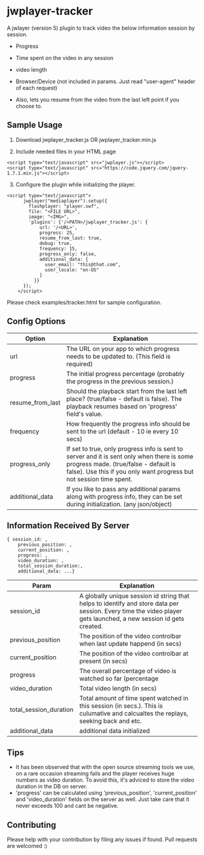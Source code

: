 # jwplayer-tracker

A jwlayer (version 5) plugin to track video the below information session by session.

- Progress
- Time spent on the video in any session
- video length
- Browser/Device (not included in params. Just read "user-agent" header of each request)

- Also, lets you resume from the video from the last left point if you choose to.

## Sample Usage

1. Download jwplayer_tracker.js OR jwplayer_tracker.min.js

2. Include needed files in your HTML page

```
<script type="text/javascript" src="jwplayer.js"></script>
<script type="text/javascript" src="https://code.jquery.com/jquery-1.7.1.min.js"></script>
```

3. Configure the plugin while initializing the player.

```
<script type="text/javascript">
      jwplayer("mediaplayer").setup({
        flashplayer: "player.swf",
        file: "<FILE URL>",
        image: "<IMG>",
        'plugins': {'/<PATH>/jwplayer_tracker.js': {
            url: '/<URL>',
            progress: 25,
            resume_from_last: true,
            debug: true,
            frequency: 15,
            progress_only: false,
            additional_data: {
              user_email: "this@that.com",
              user_locale: "en-US"
            }
          }}
      });
    </script>
```

Please check examples/tracker.html for sample configuration.

## Config Options

| Option | Explanation |
| ----- | ---- |
| url | The URL on your app to which progress needs to be updated to. (This field is required) |
| progress | The initial progress percentage (probably the progress in the previous session.) |
| resume_from_last | Should the playback start from the last left place? (true/false - default is false). The playback resumes based on 'progress' field's value. |
| frequency | How frequently the progress info should be sent to the url (default - 10 ie every 10 secs) |
| progress_only | If set to true, only progress info is sent to server and it is sent only when there is some progress made. (true/false - default is false). Use this if you only want progress but not session time spent. |
| additional_data | If you like to pass any additional params along with progress info, they can be set during initialization. (any json/object) |

## Information Received By Server 

```
{ session_id: ,
    previous_position: ,
    current_position: ,
    progress: ,
    video_duration: ,
    total_session_duration:,
    additional_data: ...}

```
| Param | Explanation |
| ----- | ---- |
| session_id | A globally unique session id string that helps to identify and store data per session. Every time the video player gets launched, a new session id gets created. |
| previous_position | The position of the video controlbar when last update happend (in secs) |
| current_position | The position of the video controlbar at present (in secs) |
| progress | The overall percentage of video is watched so far (percentage | max value is 100). This just means the highest point in the timeline so far. |
| video_duration | Total video length (in secs) |
| total_session_duration | Total amount of time spent watched in this session (in secs.). This is culumative and calcualtes the replays, seeking back and etc. |
| additional_data | additional data initialized |

## Tips

- It has been observed that with the open source streaming tools we use, on a rare occasion streaming fails and the player receives huge numbers as video duration. To avoid this, it's adviced to store the video duration in the DB on server.
- 'progress' can be calculated using 'previous_position', 'current_position' and 'video_duration' fields on the server as well.
   Just take care that it never exceeds 100 and cant be negative.


## Contributing

Please help with your contribution by filing any issues if found. Pull requests are welcomed :)
